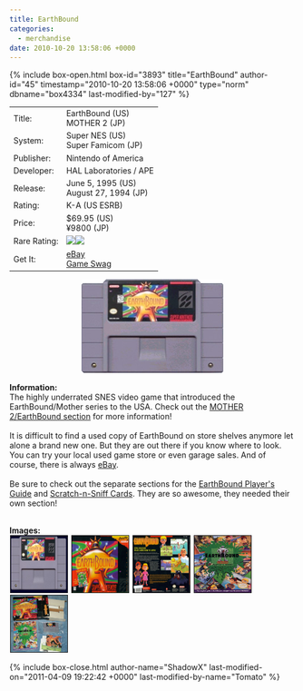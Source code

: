 ```yaml
---
title: EarthBound
categories:
  - merchandise
date: 2010-10-20 13:58:06 +0000
---
```

{% include box-open.html box-id="3893" title="EarthBound" author-id="45" timestamp="2010-10-20 13:58:06 +0000" type="norm" dbname="box4334" last-modified-by="127" %}
<div class="gameinfo">
	<table>
		<tr>
			<td class="label">Title:</td>
			<td>EarthBound (US)<br />MOTHER 2 (JP)</td>
		</tr>
		<tr>
			<td class="label">System:</td>
			<td>Super NES (US)<br />Super Famicom (JP)</td>
		</tr>
		<tr>
			<td class="label">Publisher:</td>
			<td>Nintendo of America</td>
		</tr>
		<tr>
			<td class="label">Developer:</td>
			<td>HAL Laboratories / APE</td>
		</tr>
		<tr>
			<td class="label">Release:</td>
			<td>June 5, 1995 (US)<br />August 27, 1994 (JP)</td>
		</tr>
		<tr>
			<td class="label">Rating:</td>
			<td>K-A (US ESRB)</td>
		</tr>
		<tr>
			<td class="label">Price:</td>
			<td>$69.95 (US)<br />¥9800 (JP)</td>
		</tr>
		<tr>
			<td class="label">Rare Rating:</td>
			<td><img src="http://starmen.net/merchandise/images/ness_icon.gif" /><img src="http://starmen.net/merchandise/images/ness_icon.gif" /></td>
		</tr>
		<tr>
			<td class="label">Get It:</td>
			<td><a href="http://www.ebay.com">eBay</a><br />
                        <a href="http://gameswag.com/view/earthbound-super-nes/">Game Swag</a></td>
		</tr>
	</table>
</div>

<p>
	<center>
	<img src="/merchandise/images/earthbound_title.png" border="0" title="EarthBound" />
	</center>
</p>

<b>Information:</b>
	<br />
	The highly underrated SNES video game that introduced the EarthBound/Mother series to the USA. Check out the <a href="http://starmen.net/mother2/" >MOTHER 2/EarthBound section</a> 
	for more information!
<br /><br />
	It is difficult to find a used copy of EarthBound on store shelves anymore let alone a brand new one. But they are out there 
	if you know where to look. You can try your local used game store or even garage sales. And of course, there is 
	always <a href="http://www.ebay.com">eBay</a>.
<br /><br />
Be sure to check out the separate sections for the <a href="http://starmen.net/merchandise/guides/ebpg.php">EarthBound Player's Guide</a> and <a href="http://starmen.net/merchandise/misc/scratchnsniff.php ">Scratch-n-Sniff Cards</a>. They are so awesome, they needed their own section!
<br /><br />

<b>Images:</b>
	<br />
<a href="/merchandise/images/earthbound_cart.jpg" ><img src="/merchandise/images/earthbound_cart.jpg" title="EarthBound Cart" border="1" width="100" height="100" hspace="1" /></a>
<a href="/merchandise/images/earthbound_box_front.jpg" ><img src="/merchandise/images/earthbound_box_front.jpg" title="EarthBound Box (Front)" border="1" width="100" height="100" hspace="1" /></a>
<a href="/merchandise/images/earthbound_box_back.jpg" ><img src="/merchandise/images/earthbound_box_back.jpg" title="EarthBound Box (Back)" border="1" width="100" height="100" hspace="1" /></a>
<a href="/merchandise/images/earthbound_guide_front.jpg" ><img src="/merchandise/images/earthbound_guide_front.jpg" title="EarthBound Player's Guide" border="1" width="100" height="100" hspace="1" /></a>
<a href="/merchandise/images/earthbound_complete.jpg" ><img src="/merchandise/images/earthbound_complete.jpg" title="EarthBound Complete" border="1" width="100" height="100" hspace="1" /></a>

{% include box-close.html author-name="ShadowX" last-modified-on="2011-04-09 19:22:42 +0000" last-modified-by-name="Tomato" %}
